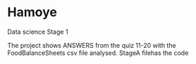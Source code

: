# Hamoye
Data science Stage 1


The project shows ANSWERS from the quiz 11-20 with the FoodBalanceSheets csv file analysed.
StageA filehas the code 
